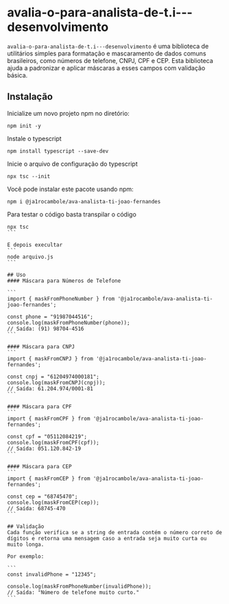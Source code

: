 # avalia-o-para-analista-de-t.i---desenvolvimento

`avalia-o-para-analista-de-t.i---desenvolvimento` é uma biblioteca de utilitários simples para formatação e mascaramento de dados comuns brasileiros, como números de telefone, CNPJ, CPF e CEP. Esta biblioteca ajuda a padronizar e aplicar máscaras a esses campos com validação básica.

## Instalação

Inicialize um novo projeto npm no diretório:
```
npm init -y
```

Instale o typescript
```
npm install typescript --save-dev
```

Inicie o arquivo de configuração do typescript
```
npx tsc --init
```

Você pode instalar este pacote usando npm:
```
npm i @ja1rocambole/ava-analista-ti-joao-fernandes
```

Para testar o código basta transpilar o código
````
npx tsc 
```
 
E depois execultar
```
node arquivo.js
```

## Uso
#### Máscara para Números de Telefone

```
import { maskFromPhoneNumber } from '@ja1rocambole/ava-analista-ti-joao-fernandes';

const phone = "91987044516";
console.log(maskFromPhoneNumber(phone)); 
// Saída: (91) 98704-4516
```

#### Máscara para CNPJ
```
import { maskFromCNPJ } from '@ja1rocambole/ava-analista-ti-joao-fernandes';

const cnpj = "61204974000181";
console.log(maskFromCNPJ(cnpj)); 
// Saída: 61.204.974/0001-81
```

#### Máscara para CPF
```
import { maskFromCPF } from '@ja1rocambole/ava-analista-ti-joao-fernandes';

const cpf = "05112084219";
console.log(maskFromCPF(cpf)); 
// Saída: 051.120.842-19
```

#### Máscara para CEP
```
import { maskFromCEP } from '@ja1rocambole/ava-analista-ti-joao-fernandes';

const cep = "68745470";
console.log(maskFromCEP(cep)); 
// Saída: 68745-470
```

## Validação
Cada função verifica se a string de entrada contém o número correto de dígitos e retorna uma mensagem caso a entrada seja muito curta ou muito longa.

Por exemplo:

```
const invalidPhone = "12345";

console.log(maskFromPhoneNumber(invalidPhone)); 
// Saída: "Número de telefone muito curto."
```